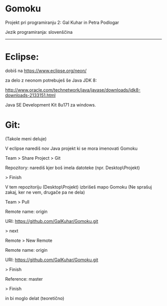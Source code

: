 # Gomoku
Projekt pri programiranju 2: Gal Kuhar in Petra Podlogar

Jezik programiranja: slovenščina
***
# Eclipse:
dobiš na https://www.eclipse.org/neon/

za delo z neonom potrebuješ še Java JDK 8:

http://www.oracle.com/technetwork/java/javase/downloads/jdk8-downloads-2133151.html

Java SE Development Kit 8u171 za windows.

# Git:
(Takole meni deluje)

V eclipse narediš nov Java projekt ki se mora imenovati Gomoku

Team > Share Project > Git

Repozitory: narediš kjer boš imela datoteke (npr. Desktop\Projekt)

\> Finish

V tem repozitoriju (Desktop\Projekt) izbrišeš mapo Gomoku (Ne sprašuj zakaj, ker ne vem, drugače pa ne dela)

Team > Pull

Remote name: origin

URI: https://github.com/GalKuhar/Gomoku.git

\> next

Remote > New Remote

Remote name: origin

URI: https://github.com/GalKuhar/Gomoku.git

\> Finish

Reference: master

\> Finish

in bi moglo delat (teoretično)
